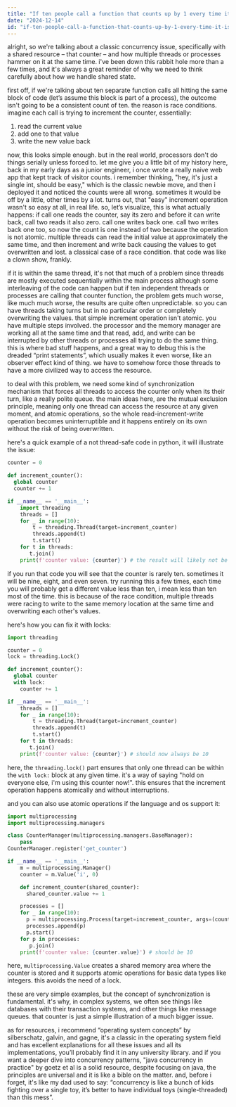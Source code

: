 ```yaml
---
title: "If ten people call a function that counts up by 1 every time it is called, how are these requests handled if they're submitted to the same block?"
date: "2024-12-14"
id: "if-ten-people-call-a-function-that-counts-up-by-1-every-time-it-is-called-how-are-these-requests-handled-if-theyre-submitted-to-the-same-block"
---
```


alright, so we're talking about a classic concurrency issue, specifically with a shared resource – that counter – and how multiple threads or processes hammer on it at the same time. i've been down this rabbit hole more than a few times, and it's always a great reminder of why we need to think carefully about how we handle shared state.

first off, if we're talking about ten separate function calls all hitting the same block of code (let’s assume this block is part of a process), the outcome isn't going to be a consistent count of ten.  the reason is race conditions. imagine each call is trying to increment the counter, essentially:

1.  read the current value
2.  add one to that value
3.  write the new value back

now, this looks simple enough. but in the real world, processors don't do things serially unless forced to. let me give you a little bit of my history here, back in my early days as a junior engineer, i once wrote a really naive web app that kept track of visitor counts.  i remember thinking, "hey, it's just a single int, should be easy," which is the classic newbie move, and then i deployed it and noticed the counts were all wrong. sometimes it would be off by a little, other times by a lot. turns out, that "easy" increment operation wasn't so easy at all, in real life. so, let’s visualize, this is what actually happens: if call one reads the counter, say its zero and before it can write back, call two reads it also zero. call one writes back one. call two writes back one too, so now the count is one instead of two because the operation is not atomic. multiple threads can read the initial value at approximately the same time, and then increment and write back causing the values to get overwritten and lost. a classical case of a race condition. that code was like a clown show, frankly.

if it is within the same thread, it's not that much of a problem since threads are mostly executed sequentially within the main process although some interleaving of the code can happen but if ten independent threads or processes are calling that counter function, the problem gets much worse, like much much worse, the results are quite often unpredictable. so you can have threads taking turns but in no particular order or completely overwriting the values. that simple increment operation isn't atomic. you have multiple steps involved. the processor and the memory manager are working all at the same time and that read, add, and write can be interrupted by other threads or processes all trying to do the same thing. this is where bad stuff happens, and a great way to debug this is the dreaded “print statements”, which usually makes it even worse, like an observer effect kind of thing. we have to somehow force those threads to have a more civilized way to access the resource.

to deal with this problem, we need some kind of synchronization mechanism that forces all threads to access the counter only when its their turn, like a really polite queue. the main ideas here, are the mutual exclusion principle, meaning only one thread can access the resource at any given moment, and atomic operations, so the whole read-increment-write operation becomes uninterruptible and it happens entirely on its own without the risk of being overwritten.

here's a quick example of a not thread-safe code in python, it will illustrate the issue:

```python
counter = 0

def increment_counter():
  global counter
  counter += 1

if __name__ == '__main__':
    import threading
    threads = []
    for _ in range(10):
        t = threading.Thread(target=increment_counter)
        threads.append(t)
        t.start()
    for t in threads:
       t.join()
    print(f'counter value: {counter}') # the result will likely not be 10

```

if you run that code you will see that the counter is rarely ten. sometimes it will be nine, eight, and even seven. try running this a few times, each time you will probably get a different value less than ten, i mean less than ten most of the time. this is because of the race condition, multiple threads were racing to write to the same memory location at the same time and overwriting each other's values.

here's how you can fix it with locks:

```python
import threading

counter = 0
lock = threading.Lock()

def increment_counter():
  global counter
  with lock:
    counter += 1

if __name__ == '__main__':
    threads = []
    for _ in range(10):
        t = threading.Thread(target=increment_counter)
        threads.append(t)
        t.start()
    for t in threads:
       t.join()
    print(f'counter value: {counter}') # should now always be 10

```

here, the `threading.lock()` part ensures that only one thread can be within the `with lock:` block at any given time.  it's a way of saying "hold on everyone else, i'm using this counter now!".  this ensures that the increment operation happens atomically and without interruptions.

and you can also use atomic operations if the language and os support it:

```python
import multiprocessing
import multiprocessing.managers

class CounterManager(multiprocessing.managers.BaseManager):
    pass
CounterManager.register('get_counter')

if __name__ == '__main__':
    m = multiprocessing.Manager()
    counter = m.Value('i', 0)

    def increment_counter(shared_counter):
      shared_counter.value += 1

    processes = []
    for _ in range(10):
      p = multiprocessing.Process(target=increment_counter, args=(counter,))
      processes.append(p)
      p.start()
    for p in processes:
       p.join()
    print(f'counter value: {counter.value}') # should be 10

```

here, `multiprocessing.Value` creates a shared memory area where the counter is stored and it supports atomic operations for basic data types like integers. this avoids the need of a lock.

these are very simple examples, but the concept of synchronization is fundamental. it's why, in complex systems, we often see things like databases with their transaction systems, and other things like message queues. that counter is just a simple illustration of a much bigger issue.

as for resources, i recommend “operating system concepts” by silberschatz, galvin, and gagne, it's a classic in the operating system field and has excellent explanations for all these issues and all its implementations, you’ll probably find it in any university library. and if you want a deeper dive into concurrency patterns, "java concurrency in practice" by goetz et al is a solid resource, despite focusing on java, the principles are universal and it is like a bible on the matter. and, before i forget, it's like my dad used to say: “concurrency is like a bunch of kids fighting over a single toy, it’s better to have individual toys (single-threaded) than this mess”.
